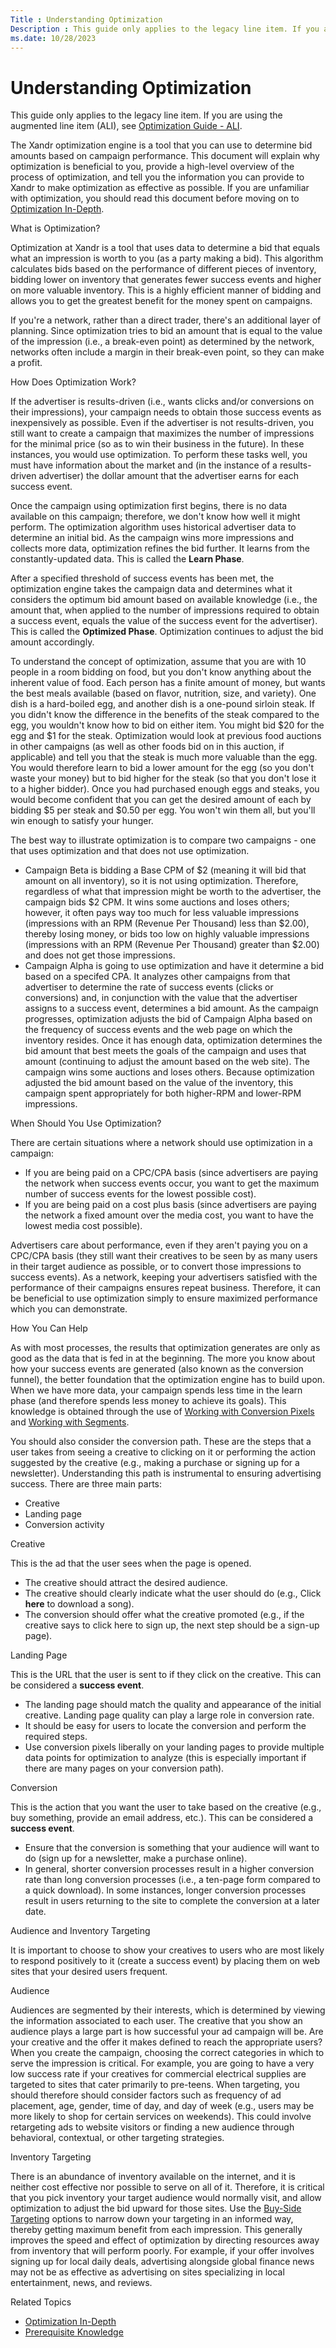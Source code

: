 ```yaml
---
Title : Understanding Optimization
Description : This guide only applies to the legacy line item. If you are using the
ms.date: 10/28/2023
---
```



# Understanding Optimization



This guide only applies to the legacy line item. If you are using the
augmented line item (ALI), see
<a href="optimization-guide-ali.md" class="xref">Optimization Guide -
ALI</a>.

The Xandr optimization engine is a tool that you
can use to determine bid amounts based on campaign performance. This
document will explain why optimization is beneficial to you, provide a
high-level overview of the process of optimization, and tell you the
information you can provide to Xandr to make
optimization as effective as possible. If you are unfamiliar with
optimization, you should read this document before moving on to
<a href="optimization-in-depth.md" class="xref">Optimization
In-Depth</a>.

What is Optimization?

Optimization at Xandr is a tool that uses data
to determine a bid that equals what an impression is worth to you (as a
party making a bid). This algorithm calculates bids based on the
performance of different pieces of inventory, bidding lower on inventory
that generates fewer success events and higher on more valuable
inventory. This is a highly efficient manner of bidding and allows you
to get the greatest benefit for the money spent on campaigns.

If you're a network, rather than a direct trader, there's an additional
layer of planning. Since optimization tries to bid an amount that is
equal to the value of the impression (i.e., a break-even point) as
determined by the network, networks often include a margin in their
break-even point, so they can make a profit.

How Does Optimization Work?

If the advertiser is results-driven (i.e., wants clicks and/or
conversions on their impressions), your campaign needs to obtain those
success events as inexpensively as possible. Even if the advertiser is
not results-driven, you still want to create a campaign that maximizes
the number of impressions for the minimal price (so as to win their
business in the future). In these instances, you would use optimization.
To perform these tasks well, you must have information about the market
and (in the instance of a results-driven advertiser) the dollar amount
that the advertiser earns for each success event.

Once the campaign using optimization first begins, there is no data
available on this campaign; therefore, we don't know how well it might
perform. The optimization algorithm uses historical advertiser data to
determine an initial bid. As the campaign wins more impressions and
collects more data, optimization refines the bid further. It learns from
the constantly-updated data. This is called the **Learn Phase**.

After a specified threshold of success events has been met, the
optimization engine takes the campaign data and determines what it
considers the optimum bid amount based on available knowledge (i.e., the
amount that, when applied to the number of impressions required to
obtain a success event, equals the value of the success event for the
advertiser). This is called the **Optimized Phase**. Optimization
continues to adjust the bid amount accordingly.

To understand the concept of optimization, assume that you are with 10
people in a room bidding on food, but you don't know anything about the
inherent value of food. Each person has a finite amount of money, but
wants the best meals available (based on flavor, nutrition, size, and
variety). One dish is a hard-boiled egg, and another dish is a one-pound
sirloin steak. If you didn't know the difference in the benefits of the
steak compared to the egg, you wouldn't know how to bid on either item.
You might bid $20 for the egg and $1 for the steak. Optimization would
look at previous food auctions in other campaigns (as well as other
foods bid on in this auction, if applicable) and tell you that the steak
is much more valuable than the egg. You would therefore learn to bid a
lower amount for the egg (so you don't waste your money) but to bid
higher for the steak (so that you don't lose it to a higher bidder).
Once you had purchased enough eggs and steaks, you would become
confident that you can get the desired amount of each by bidding $5 per
steak and $0.50 per egg. You won't win them all, but you'll win enough
to satisfy your hunger.

The best way to illustrate optimization is to compare two campaigns -
one that uses optimization and that does not use optimization.

- Campaign Beta is bidding a Base CPM of $2 (meaning it will bid that
  amount on all inventory), so it is not using optimization. Therefore,
  regardless of what that impression might be worth to the advertiser,
  the campaign bids $2 CPM. It wins some auctions and loses others;
  however, it often pays way too much for less valuable impressions
  (impressions with an RPM (Revenue Per Thousand) less than $2.00),
  thereby losing money, or bids too low on highly valuable impressions
  (impressions with an RPM (Revenue Per Thousand) greater than $2.00)
  and does not get those impressions.
- Campaign Alpha is going to use optimization and have it determine a
  bid based on a specifed CPA. It analyzes other campaigns from that
  advertiser to determine the rate of success events (clicks or
  conversions) and, in conjunction with the value that the advertiser
  assigns to a success event, determines a bid amount. As the campaign
  progresses, optimization adjusts the bid of Campaign Alpha based on
  the frequency of success events and the web page on which the
  inventory resides. Once it has enough data, optimization determines
  the bid amount that best meets the goals of the campaign and uses that
  amount (continuing to adjust the amount based on the web site). The
  campaign wins some auctions and loses others. Because optimization
  adjusted the bid amount based on the value of the inventory, this
  campaign spent appropriately for both higher-RPM and lower-RPM
  impressions.

When Should You Use Optimization?

There are certain situations where a network should use optimization in
a campaign:

- If you are being paid on a CPC/CPA basis (since advertisers are paying
  the network when success events occur, you want to get the maximum
  number of success events for the lowest possible cost).
- If you are being paid on a cost plus basis (since advertisers are
  paying the network a fixed amount over the media cost, you want to
  have the lowest media cost possible).

Advertisers care about performance, even if they aren't paying you on a
CPC/CPA basis (they still want their creatives to be seen by as many
users in their target audience as possible, or to convert those
impressions to success events). As a network, keeping your advertisers
satisfied with the performance of their campaigns ensures repeat
business. Therefore, it can be beneficial to use optimization simply to
ensure maximized performance which you can demonstrate.

How You Can Help

As with most processes, the results that optimization generates are only
as good as the data that is fed in at the beginning. The more you know
about how your success events are generated (also known as the
conversion funnel), the better foundation that the optimization engine
has to build upon. When we have more data, your campaign spends less
time in the learn phase (and therefore spends less money to achieve its
goals). This knowledge is obtained through the use of
<a href="working-with-conversion-pixels.md" class="xref">Working with
Conversion Pixels</a> and
<a href="working-with-segments.md" class="xref">Working with
Segments</a>.

You should also consider the conversion path. These are the steps that a
user takes from seeing a creative to clicking on it or performing the
action suggested by the creative (e.g., making a purchase or signing up
for a newsletter). Understanding this path is instrumental to ensuring
advertising success. There are three main parts:

- Creative
- Landing page
- Conversion activity

Creative

This is the ad that the user sees when the page is opened.

- The creative should attract the desired audience.
- The creative should clearly indicate what the user should do (e.g.,
  Click **here** to download a song).
- The conversion should offer what the creative promoted (e.g., if the
  creative says to click here to sign up, the next step should be a
  sign-up page).

Landing Page

This is the URL that the user is sent to if they click on the creative.
This can be considered a **success event**.

- The landing page should match the quality and appearance of the
  initial creative. Landing page quality can play a large role in
  conversion rate.
- It should be easy for users to locate the conversion and perform the
  required steps.
- Use conversion pixels liberally on your landing pages to provide
  multiple data points for optimization to analyze (this is especially
  important if there are many pages on your conversion path).

Conversion

This is the action that you want the user to take based on the creative
(e.g., buy something, provide an email address, etc.). This can be
considered a **success event**.

- Ensure that the conversion is something that your audience will want
  to do (sign up for a newsletter, make a purchase online).
- In general, shorter conversion processes result in a higher conversion
  rate than long conversion processes (i.e., a ten-page form compared to
  a quick download). In some instances, longer conversion processes
  result in users returning to the site to complete the conversion at a
  later date.

Audience and Inventory Targeting

It is important to choose to show your creatives to users who are most
likely to respond positively to it (create a success event) by placing
them on web sites that your desired users frequent.

Audience

Audiences are segmented by their interests, which is determined by
viewing the information associated to each user. The creative that you
show an audience plays a large part is how successful your ad campaign
will be. Are your creative and the offer it makes defined to reach the
appropriate users? When you create the campaign, choosing the correct
categories in which to serve the impression is critical. For example,
you are going to have a very low success rate if your creatives for
commercial electrical supplies are targeted to sites that cater
primarily to pre-teens. When targeting, you should therefore should
consider factors such as frequency of ad placement, age, gender, time of
day, and day of week (e.g., users may be more likely to shop for certain
services on weekends). This could involve retargeting ads to website
visitors or finding a new audience through behavioral, contextual, or
other targeting strategies.

Inventory Targeting

There is an abundance of inventory available on the internet, and it is
neither cost effective nor possible to serve on all of it. Therefore, it
is critical that you pick inventory your target audience would normally
visit, and allow optimization to adjust the bid upward for those sites.
Use the
<a href="buy-side-targeting.md" class="xref">Buy-Side Targeting</a>
options to narrow down your targeting in an informed way, thereby
getting maximum benefit from each impression. This generally improves
the speed and effect of optimization by directing resources away from
inventory that will perform poorly. For example, if your offer involves
signing up for local daily deals, advertising alongside global finance
news may not be as effective as advertising on sites specializing in
local entertainment, news, and reviews.

Related Topics

- <a href="optimization-in-depth.md" class="xref">Optimization
  In-Depth</a>
- <a href="prerequisite-knowledge.md" class="xref">Prerequisite
  Knowledge</a>




